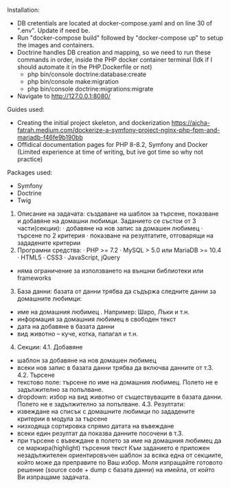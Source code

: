 Installation:
- DB cretentials are located at docker-compose.yaml and on line 30 of ".env". Update if need be.
- Run "docker-compose build" followed by "docker-compose up" to setup the images and containers.
- Doctrine handles DB creation and mapping, so we need to run these commands in order, inside the PHP docker container terminal (Idk if I should automate it in the PHP.Dockerfile or not)
    - php bin/console doctrine:database:create
    - php bin/console make:migration
    - php bin/console doctrine:migrations:migrate
- Navigate to http://127.0.0.1:8080/

Guides used:
- Creating the initial project skeleton, and dockerization https://aicha-fatrah.medium.com/dockerize-a-symfony-project-nginx-php-fpm-and-mariadb-f46fe9b190bb
- Offidical documentation pages for PHP 8-8.2, Symfony and Docker (Limited experience at time of writing, but ive got time so why not practice)

Packages used:
 - Symfony
 - Doctrine
 - Twig


1. Описание на задачата: създаване на шаблон за търсене, показване и добавяне на
домашни любимци. Заданието се състои от 3 части(секции):
· добавяне на нов запис за домашен любимец
· търсене по 2 критерия
· показване на резултатите, отговарящи на зададените критерии
2. Програмни средства:
· PHP >= 7.2
· MySQL > 5.0 или MariaDB >= 10.4
· HTML5
· CSS3
· JavaScript, jQuery
* няма ограничение за използването на външни библиотеки или frameworks
3. База данни: базата от данни трябва да съдържа следните данни за домашните любимци:
- име на домашния любимец . Например: Шаро, Лъки и т.н.
- информация за домашния любимец в свободен текст
- дата на добавяне в базата данни
- вид животно – куче, котка, папагал и т.н.
4. Секции:
4.1. Добавяне
- шаблон за добавяне на нов домашен любимец
- всеки нов запис в базата данни трябва да включва данните от т.3.
4.2. Търсене
- текстово поле: търсене по име на домашния любимец. Полето не е задължително
за попълване.
- dropdown: избор на вид животно от съществуващите в базата данни. Полето не е
задължително за попълване.
4.3. Резултати:
- извеждане на списък с домашните любимци по зададените критерии в модула за търсене
- низходяща сортировка спрямо датата на въвеждане
- всеки един резултат да показва данните посочени в т.3.
- при търсене с въвеждане в полето за име на домашния любимец да се
маркира(highlight) търсения текст
Към заданието е приложен незадължителен ориентировъчен шаблон за всяка една от
секциите, който може да преправите по Ваш избор.
Моля изпращайте готовото решение (source code + dump с базата данни) на имейла, от който
Ви изпращаме задачата.